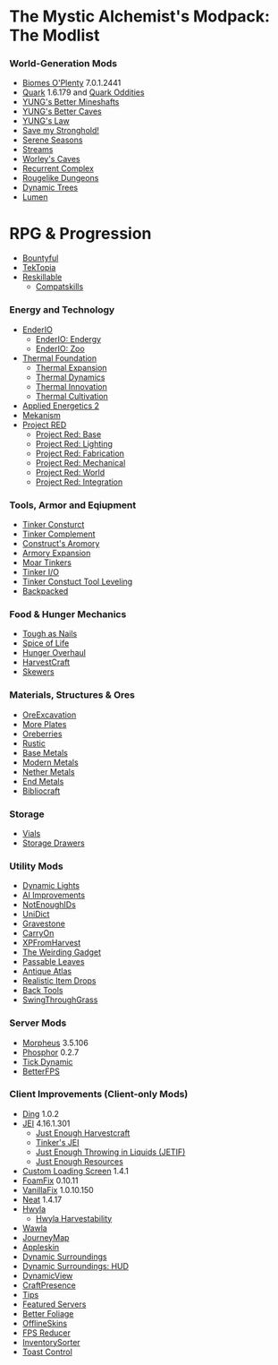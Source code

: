 # The Mystic Alchemist's Modpack: The Modlist

### World-Generation Mods
- [Biomes O'Plenty](https://www.curseforge.com/minecraft/mc-mods/biomes-o-plenty) 7.0.1.2441
- [Quark](https://www.curseforge.com/minecraft/mc-mods/quark) 1.6.179 and [Quark Oddities](https://www.curseforge.com/minecraft/mc-mods/quark-oddities)
- [YUNG's Better Mineshafts](https://www.curseforge.com/minecraft/mc-mods/yungs-better-mineshafts-forge)
- [YUNG's Better Caves](https://www.curseforge.com/minecraft/mc-mods/yungs-better-caves)
- [YUNG's Law](https://www.curseforge.com/minecraft/mc-mods/yungs-law)
- [Save my Stronghold!](https://www.curseforge.com/minecraft/mc-mods/save-my-stronghold)
- [Serene Seasons](https://www.curseforge.com/minecraft/mc-mods/serene-seasons)
- [Streams](https://www.curseforge.com/minecraft/mc-mods/streams)
- [Worley's Caves]()
- [Recurrent Complex](https://www.curseforge.com/minecraft/mc-mods/recurrent-complex)
- [Rougelike Dungeons](https://www.curseforge.com/minecraft/mc-mods/roguelike-dungeons)
- [Dynamic Trees]()
- [Lumen](https://www.curseforge.com/minecraft/mc-mods/lumen)

# RPG & Progression
- [Bountyful](https://www.curseforge.com/minecraft/mc-mods/bountiful)
- [TekTopia](https://www.curseforge.com/minecraft/mc-mods/tektopia)
- [Reskillable](https://www.curseforge.com/minecraft/mc-mods/reskillable)
    - [Compatskills](https://www.curseforge.com/minecraft/mc-mods/compatskills)

### Energy and Technology
- [EnderIO]()
    - [EnderIO: Endergy]()
    - [EnderIO: Zoo](https://www.curseforge.com/minecraft/mc-mods/ender-zoo)
- [Thermal Foundation](https://www.curseforge.com/minecraft/mc-mods/thermal-foundation)
    - [Thermal Expansion](https://www.curseforge.com/minecraft/mc-mods/thermal-expansion)
    - [Thermal Dynamics](https://www.curseforge.com/minecraft/mc-mods/thermal-dynamics)
    - [Thermal Innovation](https://www.curseforge.com/minecraft/mc-mods/thermal-innovation)
    - [Thermal Cultivation](https://www.curseforge.com/minecraft/mc-mods/thermal-cultivation)
- [Applied Energetics 2](https://www.curseforge.com/minecraft/mc-mods/applied-energistics-2)
- [Mekanism](https://www.curseforge.com/minecraft/mc-mods/mekanism)
- [Project RED]()
    - [Project Red: Base]()
    - [Project Red: Lighting]()
    - [Project Red: Fabrication]()
    - [Project Red: Mechanical]()
    - [Project Red: World]()
    - [Project Red: Integration]()

### Tools, Armor and Eqiupment
- [Tinker Consturct](https://www.curseforge.com/minecraft/mc-mods/tinkers-construct)
- [Tinker Complement](https://www.curseforge.com/minecraft/mc-mods/tinkers-complement)
- [Construct's Aromory](https://www.curseforge.com/minecraft/mc-mods/constructs-armory)
- [Armory Expansion](https://www.curseforge.com/minecraft/mc-mods/armory-expansion)
- [Moar Tinkers](https://www.curseforge.com/minecraft/mc-mods/moar-tinkers)
- [Tinker I/O](https://www.curseforge.com/minecraft/mc-mods/tinker-i-o)
- [Tinker Constuct Tool Leveling](https://www.curseforge.com/minecraft/mc-mods/tinkers-tool-leveling)
- [Backpacked](https://www.curseforge.com/minecraft/mc-mods/backpacked)

### Food & Hunger Mechanics
- [Tough as Nails](https://www.curseforge.com/minecraft/mc-mods/tough-as-nails)
- [Spice of Life](https://www.curseforge.com/minecraft/mc-mods/the-spice-of-life)
- [Hunger Overhaul](https://www.curseforge.com/minecraft/mc-mods/hunger-overhaul)
- [HarvestCraft](https://www.curseforge.com/minecraft/mc-mods/pams-harvestcraft)
- [Skewers](https://www.curseforge.com/minecraft/mc-mods/skewers)

### Materials, Structures & Ores
- [OreExcavation](https://www.curseforge.com/minecraft/mc-mods/ore-excavation)
- [More Plates](https://www.curseforge.com/minecraft/mc-mods/moreplates)
- [Oreberries](https://www.curseforge.com/minecraft/mc-mods/oreberries)
- [Rustic](https://www.curseforge.com/minecraft/mc-mods/rustic)
- [Base Metals](https://www.curseforge.com/minecraft/mc-mods/base-metals)
- [Modern Metals](https://www.curseforge.com/minecraft/mc-mods/modern-metals)
- [Nether Metals](https://www.curseforge.com/minecraft/mc-mods/nether-metals)
- [End Metals](https://www.curseforge.com/minecraft/mc-mods/end-metals)
- [Bibliocraft](https://www.curseforge.com/minecraft/mc-mods/bibliocraft)

### Storage
- [Vials](https://www.curseforge.com/minecraft/mc-mods/vials)
- [Storage Drawers](https://www.curseforge.com/minecraft/mc-mods/storage-drawers)

### Utility Mods
- [Dynamic Lights](https://www.curseforge.com/minecraft/mc-mods/dynamic-lights)
- [AI Improvements](https://www.curseforge.com/minecraft/mc-mods/ai-improvements)
- [NotEnoughIDs](https://www.curseforge.com/minecraft/mc-mods/notenoughids)
- [UniDict](https://www.curseforge.com/minecraft/mc-mods/unidict)
- [Gravestone](https://www.curseforge.com/minecraft/mc-mods/gravestone-mod)
- [CarryOn](https://www.curseforge.com/minecraft/mc-mods/carry-on)
- [XPFromHarvest](https://www.curseforge.com/minecraft/mc-mods/xp-from-harvest)
- [The Weirding Gadget](https://www.curseforge.com/minecraft/mc-mods/the-weirding-gadget)
- [Passable Leaves](https://www.curseforge.com/minecraft/mc-mods/passable-leaves)
- [Antique Atlas](https://www.curseforge.com/minecraft/mc-mods/antique-atlas)
- [Realistic Item Drops]()
- [Back Tools](https://www.curseforge.com/minecraft/mc-mods/back-tools)
- [SwingThroughGrass](https://www.curseforge.com/minecraft/mc-mods/swingthroughgrass)

### Server Mods
- [Morpheus](https://www.curseforge.com/minecraft/mc-mods/morpheus) 3.5.106
- [Phosphor](https://www.curseforge.com/minecraft/mc-mods/phosphor-forge) 0.2.7
- [Tick Dynamic](https://www.curseforge.com/minecraft/mc-mods/tick-dynamic)
- [BetterFPS](https://www.curseforge.com/minecraft/mc-mods/betterfps)

### Client Improvements (Client-only Mods)
- [Ding](https://www.curseforge.com/minecraft/mc-mods/ding) 1.0.2
- [JEI](https://www.curseforge.com/minecraft/mc-mods/jei) 4.16.1.301
    - [Just Enough Harvestcraft](https://www.curseforge.com/minecraft/mc-mods/just-enough-harvestcraft)
    - [Tinker's JEI](https://www.curseforge.com/minecraft/mc-mods/tinkers-jei)
    - [Just Enough Throwing in Liquids (JETIF)](https://www.curseforge.com/minecraft/mc-mods/jetif)
    - [Just Enough Resources](https://www.curseforge.com/minecraft/mc-mods/just-enough-resources-jer)
- [Custom Loading Screen](https://www.curseforge.com/minecraft/mc-mods/better-loading-screen) 1.4.1
- [FoamFix](https://www.curseforge.com/minecraft/mc-mods/foamfix-optimization-mod) 0.10.11
- [VanillaFix](https://www.curseforge.com/minecraft/mc-mods/vanillafix) 1.0.10.150
- [Neat](https://www.curseforge.com/minecraft/mc-mods/neat) 1.4.17
- [Hwyla](https://www.curseforge.com/minecraft/mc-mods/hwyla)
    - [Hwyla Harvestability](https://www.curseforge.com/minecraft/mc-mods/waila-harvestability)
- [Wawla](https://www.curseforge.com/minecraft/mc-mods/wawla)
- [JourneyMap](https://www.curseforge.com/minecraft/mc-mods/journeymap)
- [Appleskin](https://www.curseforge.com/minecraft/mc-mods/appleskin)
- [Dynamic Surroundings](https://www.curseforge.com/minecraft/mc-mods/dynamic-surroundings)
- [Dynamic Surroundings: HUD](https://www.curseforge.com/minecraft/mc-mods/dynamic-surroundings-huds)
- [DynamicView](https://www.curseforge.com/minecraft/mc-mods/dynamic-view)
- [CraftPresence](https://www.curseforge.com/minecraft/mc-mods/craftpresence)
- [Tips](https://www.curseforge.com/minecraft/mc-mods/tips)
- [Featured Servers](https://www.curseforge.com/minecraft/mc-mods/featured-servers)
- [Better Foliage](https://www.curseforge.com/minecraft/mc-mods/better-foliage)
- [OfflineSkins]()
- [FPS Reducer](https://www.curseforge.com/minecraft/mc-mods/fps-reducer)
- [InventorySorter](https://www.curseforge.com/minecraft/mc-mods/inventory-sorter)
- [Toast Control](https://www.curseforge.com/minecraft/mc-mods/toast-control)